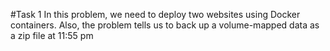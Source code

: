 #Task 1
In this problem, we need to deploy two websites using Docker containers.
Also, the problem tells us to back up a volume-mapped data as a zip file at 11:55 pm

